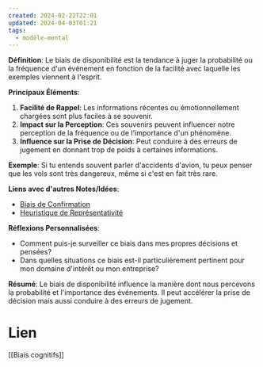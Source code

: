 ```yaml
---
created: 2024-02-22T22:01
updated: 2024-04-03T01:21
tags:
  - modèle-mental
---
```

**Définition**: Le biais de disponibilité est la tendance à juger la probabilité ou la fréquence d'un événement en fonction de la facilité avec laquelle les exemples viennent à l'esprit.

**Principaux Éléments**:

1. **Facilité de Rappel**: Les informations récentes ou émotionnellement chargées sont plus faciles à se souvenir.
2. **Impact sur la Perception**: Ces souvenirs peuvent influencer notre perception de la fréquence ou de l'importance d'un phénomène.
3. **Influence sur la Prise de Décision**: Peut conduire à des erreurs de jugement en donnant trop de poids à certaines informations.

**Exemple**: Si tu entends souvent parler d'accidents d'avion, tu peux penser que les vols sont très dangereux, même si c'est en fait très rare.

**Liens avec d'autres Notes/Idées**:

- [Biais de Confirmation](https://chat.openai.com/lien-vers-la-note)
- [Heuristique de Représentativité](https://chat.openai.com/lien-vers-la-note)

**Réflexions Personnalisées**:

- Comment puis-je surveiller ce biais dans mes propres décisions et pensées?
- Dans quelles situations ce biais est-il particulièrement pertinent pour mon domaine d'intérêt ou mon entreprise?

**Résumé**: Le biais de disponibilité influence la manière dont nous percevons la probabilité et l'importance des événements. Il peut accélérer la prise de décision mais aussi conduire à des erreurs de jugement.

# Lien

[[Biais cognitifs]]

